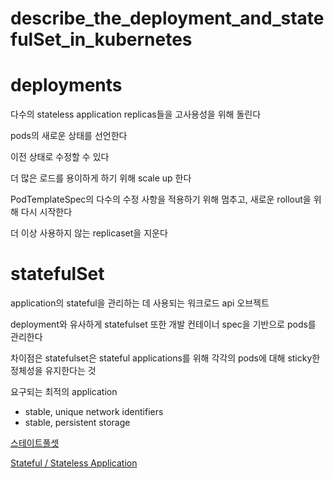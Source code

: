 # describe_the_deployment_and_statefulSet_in_kubernetes

# deployments

다수의 stateless application replicas들을 고사용성을 위해 돌린다 

pods의 새로운 상태를 선언한다 

이전 상태로 수정할 수 있다 

더 많은 로드를 용이하게 하기 위해 scale up 한다 

PodTemplateSpec의 다수의 수정 사항을 적용하기 위해 멈추고, 새로운 rollout을 위해 다시 시작한다 

더 이상 사용하지 않는 replicaset을 지운다 

# statefulSet

application의 stateful을 관리하는 데 사용되는 워크로드 api 오브젝트 

deployment와 유사하게 statefulset 또한 개발 컨테이너 spec을 기반으로 pods를 관리한다 

차이점은 statefulset은 stateful applications를 위해 각각의 pods에 대해 sticky한 정체성을  유지한다는 것

요구되는 최적의 application

- stable, unique network identifiers
- stable, persistent storage

[스테이트풀셋](https://kubernetes.io/ko/docs/concepts/workloads/controllers/statefulset/)

[Stateful / Stateless Application](https://m.blog.naver.com/4u_olion/222007062998)
